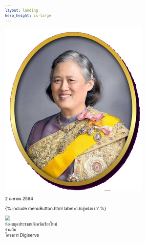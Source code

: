 ```yaml
---
layout: landing
hero_height: is-large
---
```

![](/assets/images/queen-landing.png)
<p class='title'>2 เมษายน 2564</p>

{% include menuButton.html label='เข้าสู่หน้าแรก' %}

<nav class='level mt-4'>
  <div class='level-left'>
    <div class='level-item'>
      <img src='{{ site.baseurl }}/assets/images/library-small.png'/>
    </div>
  </div>
  <div class='level-right'>
    <div class='level-item'>ห้องสมุดประชาชนจังหวัดเชียงใหม่</div>
    <div class='level-item'>ร่วมกับ</div>
    <div class='level-item'><a>โครงการ Digiserve</a></div>
  </div>
</nav>
